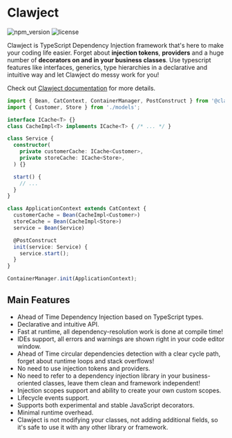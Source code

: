 # Clawject

![npm_version](https://img.shields.io/npm/v/%40clawject/di?style=flat-square&color=ff7aa7)
![license](https://img.shields.io/npm/l/%40clawject%2Fdi?style=flat-square)

Clawject is TypeScript Dependency Injection framework that's here to make your coding life easier.
Forget about **injection tokens**, **providers** and a huge number of **decorators on and in your business classes**.
Use typescript features like interfaces, generics, type hierarchies in a declarative and intuitive way and let Clawject do messy work for you!

Check out [Clawject documentation](https://clawject.org/docs/) for more details.

```typescript
import { Bean, CatContext, ContainerManager, PostConstruct } from '@clawject/di';
import { Customer, Store } from './models';

interface ICache<T> {}
class CacheImpl<T> implements ICache<T> { /* ... */ }

class Service {
  constructor(
    private customerCache: ICache<Customer>,
    private storeCache: ICache<Store>,
  ) {}

  start() {
    // ...
  }
}

class ApplicationContext extends CatContext {
  customerCache = Bean(CacheImpl<Customer>)
  storeCache = Bean(CacheImpl<Store>)
  service = Bean(Service)

  @PostConstruct
  init(service: Service) {
    service.start();
  }
}

ContainerManager.init(ApplicationContext);
```

## Main Features

- Ahead of Time Dependency Injection based on TypeScript types.
- Declarative and intuitive API.
- Fast at runtime, all dependency-resolution work is done at compile time!
- IDEs support, all errors and warnings are shown right in your code editor window.
- Ahead of Time circular dependencies detection with a clear cycle path, forget about runtime loops and stack overflows!
- No need to use injection tokens and providers.
- No need to refer to a dependency injection library in your business-oriented classes, leave them clean and framework independent!
- Injection scopes support and ability to create your own custom scopes.
- Lifecycle events support.
- Supports both experimental and stable JavaScript decorators.
- Minimal runtime overhead.
- Clawject is not modifying your classes, not adding additional fields, so it's safe to use it with any other library or framework.

